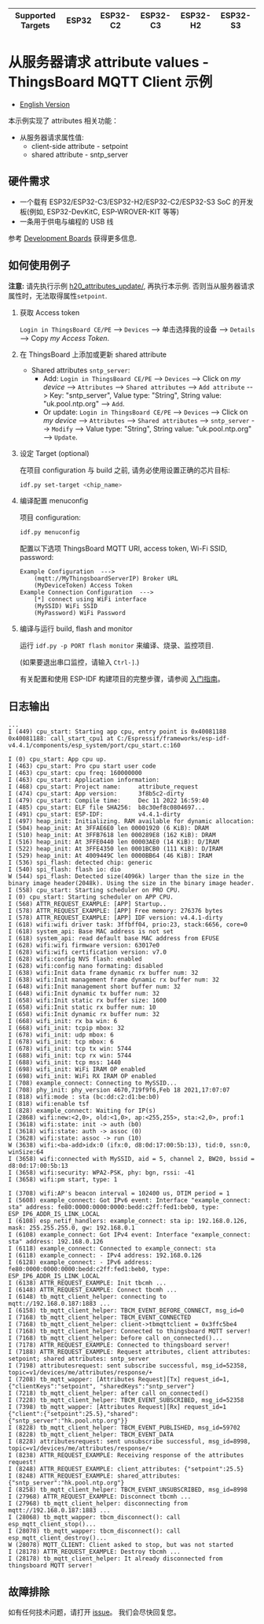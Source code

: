 | Supported Targets | ESP32 | ESP32-C2 | ESP32-C3 | ESP32-H2 | ESP32-S3 |
| ----------------- | ----- | -------- | -------- | -------- | -------- |

# 从服务器请求 attribute values - ThingsBoard MQTT Client 示例

* [English Version](./README.md)

本示例实现了 attributes 相关功能：

* 从服务器请求属性值:
  * client-side attribute - setpoint
  * shared attribute - sntp_server

## 硬件需求

* 一个载有 ESP32/ESP32-C3/ESP32-H2/ESP32-C2/ESP32-S3 SoC 的开发板(例如, ESP32-DevKitC, ESP-WROVER-KIT 等等)
* 一条用于供电与编程的 USB 线

参考 [Development Boards](https://www.espressif.com/en/products/devkits) 获得更多信息.

## 如何使用例子

**注意:** 请先执行示例 [h20_attributes_update/](../h20_attributes_update/), 再执行本示例. 否则当从服务器请求属性时，无法取得属性`setpoint`.

1. 获取 Access token

   `Login in ThingsBoard CE/PE` --> `Devices` --> 单击选择我的设备 --> `Details` --> Copy *my Access Token*.

1. 在 ThingsBoard 上添加或更新 shared attribute

   * Shared attributes `sntp_server`:
     * Add: `Login in ThingsBoard CE/PE` --> `Devices` --> Click on *my device* --> `Attributes` --> `Shared attributes` --> `Add attribute` --> Key: "sntp_server", Value type: "String", String value: "uk.pool.ntp.org" --> `Add`.
     * Or update: `Login in ThingsBoard CE/PE` --> `Devices` --> Click on *my device* --> `Attributes` --> `Shared attributes` --> `sntp_server` --> `Modify` --> Value type: "String", String value: "uk.pool.ntp.org" --> `Update`.

1. 设定 Target (optional)

   在项目 configuration 与 build 之前, 请务必使用设置正确的芯片目标:

   ```bash
   idf.py set-target <chip_name>
   ```

1. 编译配置 menuconfig

   项目 configuration:

   ```bash
   idf.py menuconfig
   ```

   配置以下选项 ThingsBoard MQTT URI, access token, Wi-Fi SSID, password:

   ```menuconfig
   Example Configuration  --->
       (mqtt://MyThingsboardServerIP) Broker URL
       (MyDeviceToken) Access Token 
   Example Connection Configuration  --->
       [*] connect using WiFi interface
       (MySSID) WiFi SSID 
       (MyPassword) WiFi Password                  
   ```

1. 编译与运行 build, flash and monitor

   运行 `idf.py -p PORT flash monitor` 来编译、烧录、监控项目.

   (如果要退出串口监控，请输入 ``Ctrl-]``.)

   有关配置和使用 ESP-IDF 构建项目的完整步骤，请参阅 [入门指南](https://idf.espressif.com/)。

## 日志输出

```none
...
I (449) cpu_start: Starting app cpu, entry point is 0x40081188
0x40081188: call_start_cpu1 at C:/Espressif/frameworks/esp-idf-v4.4.1/components/esp_system/port/cpu_start.c:160

I (0) cpu_start: App cpu up.
I (463) cpu_start: Pro cpu start user code
I (463) cpu_start: cpu freq: 160000000
I (463) cpu_start: Application information:
I (468) cpu_start: Project name:     attribute_request
I (474) cpu_start: App version:      3f8b5c2-dirty
I (479) cpu_start: Compile time:     Dec 11 2022 16:59:40
I (485) cpu_start: ELF file SHA256:  b8c30ef8c0804697...
I (491) cpu_start: ESP-IDF:          v4.4.1-dirty
I (497) heap_init: Initializing. RAM available for dynamic allocation:
I (504) heap_init: At 3FFAE6E0 len 00001920 (6 KiB): DRAM
I (510) heap_init: At 3FFB7618 len 000289E8 (162 KiB): DRAM
I (516) heap_init: At 3FFE0440 len 00003AE0 (14 KiB): D/IRAM
I (522) heap_init: At 3FFE4350 len 0001BCB0 (111 KiB): D/IRAM
I (529) heap_init: At 4009449C len 0000BB64 (46 KiB): IRAM
I (536) spi_flash: detected chip: generic
I (540) spi_flash: flash io: dio
W (544) spi_flash: Detected size(4096k) larger than the size in the binary image header(2048k). Using the size in the binary image header.
I (558) cpu_start: Starting scheduler on PRO CPU.
I (0) cpu_start: Starting scheduler on APP CPU.
I (568) ATTR_REQUEST_EXAMPLE: [APP] Startup..
I (578) ATTR_REQUEST_EXAMPLE: [APP] Free memory: 276376 bytes
I (578) ATTR_REQUEST_EXAMPLE: [APP] IDF version: v4.4.1-dirty
I (618) wifi:wifi driver task: 3ffbff04, prio:23, stack:6656, core=0
I (618) system_api: Base MAC address is not set
I (618) system_api: read default base MAC address from EFUSE
I (628) wifi:wifi firmware version: 63017e0
I (628) wifi:wifi certification version: v7.0
I (628) wifi:config NVS flash: enabled
I (628) wifi:config nano formating: disabled
I (638) wifi:Init data frame dynamic rx buffer num: 32
I (638) wifi:Init management frame dynamic rx buffer num: 32
I (648) wifi:Init management short buffer num: 32
I (648) wifi:Init dynamic tx buffer num: 32
I (658) wifi:Init static rx buffer size: 1600
I (658) wifi:Init static rx buffer num: 10
I (658) wifi:Init dynamic rx buffer num: 32
I (668) wifi_init: rx ba win: 6
I (668) wifi_init: tcpip mbox: 32
I (678) wifi_init: udp mbox: 6
I (678) wifi_init: tcp mbox: 6
I (678) wifi_init: tcp tx win: 5744
I (688) wifi_init: tcp rx win: 5744
I (688) wifi_init: tcp mss: 1440
I (698) wifi_init: WiFi IRAM OP enabled
I (698) wifi_init: WiFi RX IRAM OP enabled
I (708) example_connect: Connecting to MySSID...
I (708) phy_init: phy_version 4670,719f9f6,Feb 18 2021,17:07:07
I (818) wifi:mode : sta (bc:dd:c2:d1:be:b0)
I (818) wifi:enable tsf
I (828) example_connect: Waiting for IP(s)
I (2868) wifi:new:<2,0>, old:<1,0>, ap:<255,255>, sta:<2,0>, prof:1
I (3618) wifi:state: init -> auth (b0)
I (3618) wifi:state: auth -> assoc (0)
I (3628) wifi:state: assoc -> run (10)
W (3638) wifi:<ba-add>idx:0 (ifx:0, d8:0d:17:00:5b:13), tid:0, ssn:0, winSize:64
I (3658) wifi:connected with MySSID, aid = 5, channel 2, BW20, bssid = d8:0d:17:00:5b:13
I (3658) wifi:security: WPA2-PSK, phy: bgn, rssi: -41
I (3658) wifi:pm start, type: 1

I (3708) wifi:AP's beacon interval = 102400 us, DTIM period = 1
I (5608) example_connect: Got IPv6 event: Interface "example_connect: sta" address: fe80:0000:0000:0000:bedd:c2ff:fed1:beb0, type: ESP_IP6_ADDR_IS_LINK_LOCAL
I (6108) esp_netif_handlers: example_connect: sta ip: 192.168.0.126, mask: 255.255.255.0, gw: 192.168.0.1
I (6108) example_connect: Got IPv4 event: Interface "example_connect: sta" address: 192.168.0.126
I (6118) example_connect: Connected to example_connect: sta
I (6118) example_connect: - IPv4 address: 192.168.0.126
I (6128) example_connect: - IPv6 address: fe80:0000:0000:0000:bedd:c2ff:fed1:beb0, type: ESP_IP6_ADDR_IS_LINK_LOCAL
I (6138) ATTR_REQUEST_EXAMPLE: Init tbcmh ...
I (6148) ATTR_REQUEST_EXAMPLE: Connect tbcmh ...
I (6148) tb_mqtt_client_helper: connecting to mqtt://192.168.0.187:1883 ...
I (6158) tb_mqtt_client_helper: TBCM_EVENT_BEFORE_CONNECT, msg_id=0
I (7168) tb_mqtt_client_helper: TBCM_EVENT_CONNECTED
I (7168) tb_mqtt_client_helper: client->tbmqttclient = 0x3ffc5be4
I (7168) tb_mqtt_client_helper: Connected to thingsboard MQTT server!
I (7168) tb_mqtt_client_helper: before call on_connected()...
I (7178) ATTR_REQUEST_EXAMPLE: Connected to thingsboard server!
I (7188) ATTR_REQUEST_EXAMPLE: Request attributes, client attributes: setpoint; shared attributes: sntp_server
I (7198) attributesrequest: sent subscribe successful, msg_id=52358, topic=v1/devices/me/attributes/response/+
I (7208) tb_mqtt_wapper: [Attributes Request][Tx] request_id=1, {"clientKeys":"setpoint", "sharedKeys":"sntp_server"}
I (7218) tb_mqtt_client_helper: after call on_connected()
I (7228) tb_mqtt_client_helper: TBCM_EVENT_SUBSCRIBED, msg_id=52358
I (7398) tb_mqtt_wapper: [Attributes Request][Rx] request_id=1 {"client":{"setpoint":25.5},"shared":{"sntp_server":"hk.pool.ntp.org"}}
I (8228) tb_mqtt_client_helper: TBCM_EVENT_PUBLISHED, msg_id=59702
I (8228) tb_mqtt_client_helper: TBCM_EVENT_DATA
I (8228) attributesrequest: sent unsubscribe successful, msg_id=8998, topic=v1/devices/me/attributes/response/+
I (8238) ATTR_REQUEST_EXAMPLE: Receiving response of the attributes request!
I (8248) ATTR_REQUEST_EXAMPLE: client_attributes: {"setpoint":25.5}
I (8248) ATTR_REQUEST_EXAMPLE: shared_attributes: {"sntp_server":"hk.pool.ntp.org"}
I (8258) tb_mqtt_client_helper: TBCM_EVENT_UNSUBSCRIBED, msg_id=8998
I (27968) ATTR_REQUEST_EXAMPLE: Disconnect tbcmh ...
I (27968) tb_mqtt_client_helper: disconnecting from mqtt://192.168.0.187:1883 ...
I (28068) tb_mqtt_wapper: tbcm_disconnect(): call esp_mqtt_client_stop()...
I (28078) tb_mqtt_wapper: tbcm_disconnect(): call esp_mqtt_client_destroy()...
W (28078) MQTT_CLIENT: Client asked to stop, but was not started
I (28178) ATTR_REQUEST_EXAMPLE: Destroy tbcmh ...
I (28178) tb_mqtt_client_helper: It already disconnected from thingsboard MQTT server!
```

## 故障排除

如有任何技术问题，请打开 [issue](https://github.com/liang-zhu-zi/esp32-thingsboard-mqtt-client/issues)。 我们会尽快回复您。

